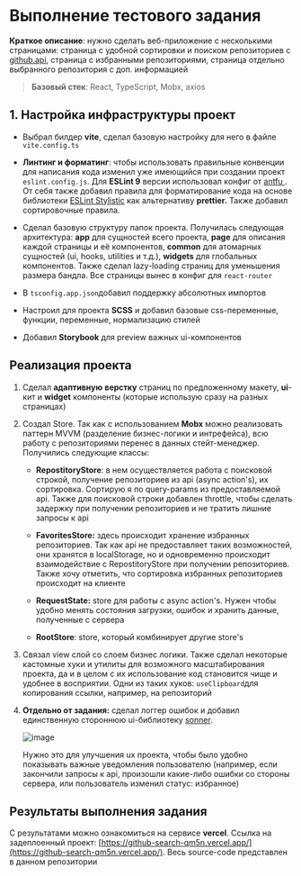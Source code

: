 # Выполнение тестового задания

**Краткое описание**: нужно сделать веб-приложение с несколькими страницами: страница с удобной сортировки и поиском репозиториев с [github.api](https://api.github.com/search/repositories?q=$%7Bvalue), страница с избранными репозиториями, страница отдельно выбранного репозитория с доп. информацией

> **Базовый стек**: React, TypeScript, Mobx, axios

## 1. Настройка инфраструктуры проект

- Выбрал билдер **vite**, сделал базовую настройку для него в файле `vite.config.ts`

- **Линтинг и форматинг**: чтобы использовать правильные конвенции для написания кода изменил уже имеющийся при создании проект `eslint.config.js`. Для **ESLint 9** версии использовал конфиг от [antfu ](https://github.com/antfu/eslint-config). От себя также добавил правила для форматирование кода на основе библиотеки [ESLint Stylistic](https://eslint.style/rules/js/max-len) как альтернативу **prettier.** Также добавил сортировочные правила. 

- Сделал базовую структуру папок проекта. Получилась следующая архитектура: **app** для сущностей всего проекта, **page** для описания каждой страницы и её компонентов, **common** для атомарных сущностей (ui, hooks, utilities и т.д.), **widgets** для глобальных компонентов. Также сделал lazy-loading страниц для уменьшения размера бандла. Все страницы вынес в конфиг для `react-router`

- В `tsconfig.app.json`добавил поддержку абсолютных импортов

- Настроил для проекта **SCSS** и добавил базовые css-переменные, функции, переменные, нормализацию стилей

- Добавил **Storybook** для preview важных ui-компонентов

## Реализация проекта

  1. Сделал **адаптивную** **верстку** страниц по предложенному макету, **ui**-кит и **widget** компоненты (которые использую сразу на разных страницах)

  2. Создал Store. Так как с использованием **Mobx** можно реализовать паттерн MVVM (разделение бизнес-логики и интрефейса), всю работу с репозиториями перенес в данных стейт-менеджер. Получились следующие классы:

      - **RepostitoryStore**: в нем осуществляется работа с поисковой строкой, получение репозиториев из api (async action's), их сортировка. Сортирую я по query-params из предоставляемой api. Также для поисковой строки добавлен throttle, чтобы сделать задержку при получении репозиториев и не тратить лишние запросы к api

      - **FavoritesStore:** здесь происходит хранение избранных репозиториев. Так как api не предоставляет таких возможностей, они хранятся в localStorage, но и одновременно происходит взаимодействие с RepostitoryStore при получении репозиториев. Также хочу отметить, что сортировка избранных репозиториев происходит на клиенте

      - **RequestState:** store для работы с async action's. Нужен чтобы удобно менять состояния загрузки, ошибок и хранить данные, полученные с сервера

      - **RootStore**: store, который комбинирует другие store's

  3. Связал view слой со слоем бизнес логики. Также сделал некоторые кастомные хуки и утилиты для возможного масштабирования проекта, да и в целом с их использование код становится чище и удобнее в восприятии. Одни из таких хуков: `useClipboard`для копирования ссылки, например, на репозиторий

  4. **Отдельно от задания:** сделал логгер ошибок и добавил единственную стороннюю ui-библиотеку [sonner](https://sonner.emilkowal.ski/). 

       ![image](https://github.com/user-attachments/assets/1d5a9260-b7d7-4fbc-92bf-d06ef9051c2f)


      Нужно это для улучшения ux проекта, чтобы было удобно показывать важные уведомления пользователю (например, если закончили запросы к api, произошли какие-либо ошибки со стороны сервера, или пользователь изменил статус: избранное)

    

## Результаты выполнения задания

С результатами можно ознакомиться на сервисе **vercel**. Ссылка на задеплоенный проект: [https://github-search-qm5n.vercel.app/](https://github-search-qm5n.vercel.app/). Весь source-code представлен в данном репозитории

